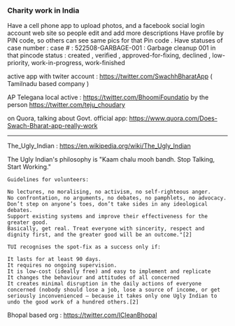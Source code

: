 ### Charity work in India

Have a cell phone app to upload photos, and a facebook social login account web site so people edit and add more descriptions
Have profile by PIN code, so others can see same pics for that Pin code .
Have statuses of case number :
  case # : 522508-GARBAGE-001 : Garbage cleanup 001 in that pincode
  status :  created , verified , approved-for-fixing, declined , low-priority, work-in-progress, work-finished
  
  active app with twiter account : https://twitter.com/SwachhBharatApp ( Tamilnadu based company )
  
  AP Telegana local active : https://twitter.com/BhoomiFoundatio by the person https://twitter.com/teju_choudary
  
  on Quora, talking about Govt. official app: https://www.quora.com/Does-Swach-Bharat-app-really-work
  
  ---
  The_Ugly_Indian : https://en.wikipedia.org/wiki/The_Ugly_Indian 
 
  The Ugly Indian's philosophy is "Kaam chalu mooh bandh. Stop Talking, Start Working." 
   ```
  Guidelines for volunteers:
  
  No lectures, no moralising, no activism, no self-righteous anger.
  No confrontation, no arguments, no debates, no pamphlets, no advocacy.
  Don’t step on anyone’s toes, don’t take sides in any ideological debates.
  Support existing systems and improve their effectiveness for the greater good.
  Basically, get real. Treat everyone with sincerity, respect and dignity first, and the greater good will be an outcome."[2]
 
TUI recognises the spot-fix as a success only if:

It lasts for at least 90 days.
It requires no ongoing supervision.
It is low-cost (ideally free) and easy to implement and replicate
It changes the behaviour and attitudes of all concerned
It creates minimal disruption in the daily actions of everyone concerned (nobody should lose a job, lose a source of income, or get seriously inconvenienced – because it takes only one Ugly Indian to undo the good work of a hundred others.[2]

```

   
  Bhopal based org : https://twitter.com/ICleanBhopal
